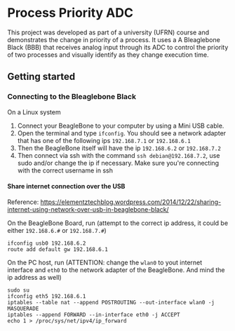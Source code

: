 Process Priority ADC
========================
This project was developed as part of a university (UFRN) course and demonstrates the change in priority of a process. It uses a A Bleaglebone Black (BBB) that receives analog input through its ADC to control the priority of two processes and visually identify as they change execution time.

## Getting started ##
### Connecting to the Bleaglebone Black ###
On a Linux system
1. Connect your BeagleBone to your computer by using a Mini USB cable.
2. Open the terminal and type `ifconfig`. You should see a network adapter that has one of the following ips `192.168.7.1` or `192.168.6.1`
3. Then the BeagleBone itself will have the ip `192.168.6.2` or `192.168.7.2`
4. Then connect via ssh with the command `ssh debian@192.168.7.2`, use sudo and/or change the ip if necessary. Make sure you're connecting with the correct username in ssh

#### Share internet connection over the USB ####
Reference: <https://elementztechblog.wordpress.com/2014/12/22/sharing-internet-using-network-over-usb-in-beaglebone-black/>

On the BeagleBone Board, run (attempt to the correct ip address, it could be either `192.168.6.#` or `192.168.7.#`)
```
ifconfig usb0 192.168.6.2
route add default gw 192.168.6.1
```

On the PC host, run (ATTENTION: change the `wlan0` to yout internet interface and `eth0` to the network adapter of the BeagleBone. And mind the ip address as well)
```
sudo su
ifconfig eth5 192.168.6.1
iptables --table nat --append POSTROUTING --out-interface wlan0 -j MASQUERADE
iptables --append FORWARD --in-interface eth0 -j ACCEPT
echo 1 > /proc/sys/net/ipv4/ip_forward
```

